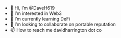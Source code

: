 - 👋 Hi, I’m @DaveH619
- 👀 I’m interested in Web3
- 🌱 I’m currently learning DeFi
- 💞️ I’m looking to collaborate on portable reputation
- 📫 How to reach me davidharrington dot co

<!---
DaveH619/DaveH619 is a ✨ special ✨ repository because its `README.md` (this file) appears on your GitHub profile.
You can click the Preview link to take a look at your changes.
--->
